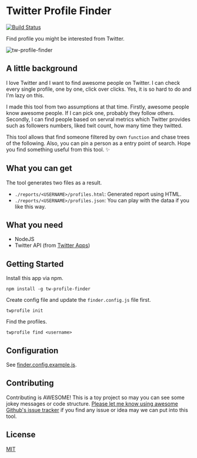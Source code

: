 # Twitter Profile Finder

[![Build Status](https://travis-ci.org/edykim/tw-profile-finder.svg?branch=master)](https://travis-ci.org/edykim/tw-profile-finder)

Find profile you might be interested from Twitter.

![tw-profile-finder](https://user-images.githubusercontent.com/33057457/32035965-82118f8a-ba68-11e7-913e-0772afb7a469.png)

## A little background

I love Twitter and I want to find awesome people on Twitter. I can check every single profile, one by one, click over clicks. Yes, it is
so hard to do and I'm lazy on this.

I made this tool from two assumptions at that time. Firstly, awesome people know awesome people. If I can pick one, probably they follow
others. Secondly, I can find people based on servral metrics which Twitter provides such as followers numbers, liked twit count, how many time they
twitted.

This tool allows that find someone filtered by own `function` and chase trees of the following. Also, you can pin a person as a entry point
of search. Hope you find something useful from this tool. ✨

## What you can get

The tool generates two files as a result.

- `./reports/<USERNAME>/profiles.html`: Generated report using HTML.
- `./reports/<USERNAME>/profiles.json`: You can play with the dataa if you like this way.

## What you need 

- NodeJS
- Twitter API (from [Twitter Apps](https://apps.twitter.com/))

## Getting Started

Install this app via npm.

```
npm install -g tw-profile-finder
```

Create config file and update the `finder.config.js` file first.

```
twprofile init
```

Find the profiles.

```
twprofile find <username>
```

## Configuration

See [finder.config.example.js](https://github.com/edykim/tw-profile-finder/blob/master/finder.config.example.js).

## Contributing

Contributing is AWESOME! This is a toy project so may you can see some jokey messages or code structure. [Please let me know using awesome Github's issue tracker](https://github.com/edykim/tw-profile-finder/issues)
if you find any issue or idea may we can put into this tool.

## License

  [MIT](LICENSE)

